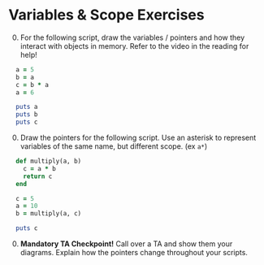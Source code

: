 # Variables & Scope Exercises

0. For the following script, draw the variables / pointers and how they interact with objects in memory. Refer to the video in the reading for help!

```ruby
  a = 5
  b = a
  c = b * a
  a = 6

  puts a
  puts b
  puts c
```

0. Draw the pointers for the following script. Use an asterisk to represent variables of the same name, but different scope. (ex `a*`)

```ruby
  def multiply(a, b)
    c = a * b
    return c
  end

  c = 5
  a = 10
  b = multiply(a, c)

  puts c
```

0. **Mandatory TA Checkpoint!** Call over a TA and show them your diagrams. Explain how the pointers change throughout your scripts.
